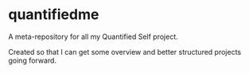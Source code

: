 quantifiedme
============

A meta-repository for all my Quantified Self project.

Created so that I can get some overview and better structured projects going forward.
